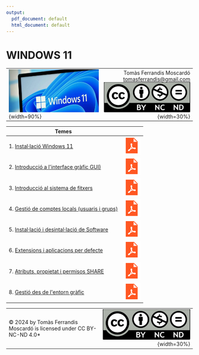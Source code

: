 ```yaml
---
output:
  pdf_document: default
  html_document: default
---
```

# WINDOWS 11
|||
|:---------|--:|
|![](recursos/windows11.png){width=90%}|Tomàs Ferrandis Moscardó<br>tomasferrandis@gmail.com <br> ![](recursos/CC_BY-NC-ND.png){width=30%}| |

|Temes||
-------------------------|--
1. [Instal·lació Windows 11](manteniment/instalar.html)|[![](recursos/iconopdf.png)](manteniment/instalar.pdf)|
2. [Introducció a l'interface gràfic GUI)](interfaces/interfaces.html)|[![](recursos/iconopdf.png)](interfaces/interfaces.pdf)|
3. [Introducció al sistema de fitxers](sf/sistemadeFitxers.html)|[![](recursos/iconopdf.png)](sf/sistemadeFitxers.pdf)|
4. [Gestió de comptes locals (usuaris i grups)](gestions/comptesLocals.html)|[![](recursos/iconopdf.png)](gestions/comptesLocals.pdf)|
5. [Instal·lació i desintal·lació de Software](software/software.html)|[![](recursos/iconopdf.png)](software/software.pdf)|
6. [Extensions i aplicacions per defecte](software/extensionsAplicacionsDefecte.html)|[![](recursos/iconopdf.png)](software/extensionsAplicacionsDefecte.pdf)|
7. [Atributs, propietat i permisos SHARE](gestions/permisos.html)|[![](recursos/iconopdf.png)](gestions/permisos.pdf)|
8. [Gestió des de l'entorn gràfic](gestiodelequip/gestiodelequip.html)|[![](recursos/iconopdf.png)](gestiodelequip/gestiodelequip.pdf)|




|||
|:------|--:|
|© 2024 by Tomàs Ferrandis Moscardó is licensed under CC BY-NC-ND 4.0*|![](recursos/CC_BY-NC-ND.png){width=30%}|
